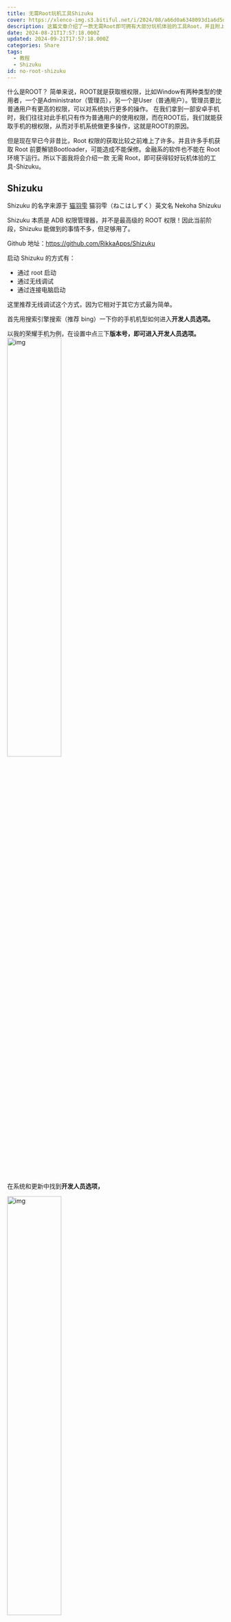 ```yaml
---
title: 无需Root玩机工具Shizuku
cover: https://xlenco-img.s3.bitiful.net/i/2024/08/a66d0a6348093d1a6d5d89c136464772.webp
description: 这篇文章介绍了一款无需Root即可拥有大部分玩机体验的工具Root，并且附上了一些支持Shizuku的工具。
date: 2024-08-21T17:57:18.000Z
updated: 2024-09-21T17:57:18.000Z
categories: Share
tags:
  - 教程
  - Shizuku
id: no-root-shizuku
---
```


什么是ROOT？ 简单来说，ROOT就是获取根权限，比如Window有两种类型的使用者，一个是Administrator（管理员），另一个是User（普通用户）。管理员要比普通用户有更高的权限，可以对系统执行更多的操作。 在我们拿到一部安卓手机时，我们往往对此手机只有作为普通用户的使用权限，而在ROOT后，我们就能获取手机的根权限，从而对手机系统做更多操作，这就是ROOT的原因。

但是现在早已今非昔比，Root 权限的获取比较之前难上了许多。并且许多手机获取 Root 前要解锁Bootloader，可能造成不能保修。金融系的软件也不能在 Root 环境下运行。所以下面我将会介绍一款 无需 Root，即可获得较好玩机体验的工具-Shizuku。

## Shizuku

Shizuku 的名字来源于 [猫羽雫](https://mzh.moegirl.org.cn/猫羽雫) 猫羽雫（ねこはしずく）英文名 Nekoha Shizuku

Shizuku 本质是 ADB 权限管理器，并不是最高级的 ROOT 权限！因此当前阶段，Shizuku 能做到的事情不多，但足够用了。

Github 地址：https://github.com/RikkaApps/Shizuku

启动 Shizuku 的方式有：

- 通过 root 启动
- 通过无线调试
- 通过连接电脑启动

这里推荐无线调试这个方式，因为它相对于其它方式最为简单。

首先用搜索引擎搜索（推荐 bing）一下你的手机机型如何进入**开发人员选项。**

以我的荣耀手机为例，在设置中点三下**版本号，即可进入开发人员选项。**
<img src="https://xlenco-img.s3.bitiful.net/i/2024/08/24da663347e724c85b3d89d85b26348b." alt="img" width="50%" high="50%">

在系统和更新中找到**开发人员选项，**

<img src="https://xlenco-img.s3.bitiful.net/i/2024/08/f45a157fee5524663eda2b83bfa67621."
alt="img" width="50%" high="50%">


进入后开启 **USB 调试和无线调试，**

<img src="https://xlenco-img.s3.bitiful.net/i/2024/08/6abe18b30ad726c1a311bab2dd0dec6e."
alt="img" width="50%" high="50%">

在**无线调试**中点击**使用配对码配对设备**，上滑通知栏在 shizuku 中输入配对码（前提是 shizuku 已在后台运行），再在 shizuku 中启动，等待几秒即可成功启动✌️。可能不同手机机型进入**开发人员选项**的方式各有差异，如果和我说使用的方式不同可以在网上查阅你的机型如何开启

## 支持 Shiziku 的工具

以下所有工具的网盘地址：

https://xlenco.lanzouj.com/b00l15eu2f 密码:abc5

### InstallerX

这是一款应用安装器，相比于系统自带的应用安装器安装速度慢不说还带些应用推广，而 InstallerX 安装速度就非常快了，对于一些小的应用基本秒安装。

Github 地址：https://github.com/iamr0s/InstallerX

### App Ops

App Ops 是一款应用权限管理工具，使用它可以便捷的管理应用的权限，例如给某经常弹开盘摇一摇广告的应用禁用传感器，让它再也不能兴风作浪。

Github 地址： 

https://github.com/RikkaApps/App-Ops-issue-tracker

### 自动任务

Github 地址：

https://github.com/xjunz/AutoTask

官网下载：

https://fir.xcxwo.com/tasker

直接把 Github 上的介绍放下面了

本应用专注于帮助您执行自动任务，相比于其他同类产品，本应用具有以下特点：

- 支持多种启动模式（Shizuku和辅助功能）
- 支持自定义常驻任务任务和一次性任务
- 支持手势录制，审查布局树等
- 不需要刻意保活便可常驻后台（两种模式默认系统保活）
- 省电且占用系统资源较少（事件驱动+协程，执行长时间任务也不阻塞CPU）
- 代码开源，安全可信 Material 3 风格UI，实用美观

简言之自动任务是一款可以帮你自动执行任务的一款轻量级工具，可以自动运行比如跳过广告之类的任务，并且可以自定义，功能强大。

### Scene

Scene 是一个 一个集高级重启、应用安装自动点击、CPU调频等多项功能于一体的工具箱。

Github 地址：

https://github.com/helloklf/vtools

### 爱玩机工具箱

爱玩机工具箱是一款功能非常全面的手机搞机工具，其界面简洁明了，使用方法也很简单，并且其中内置了超多的玩机功能，如：独家magisk安装器、magisk区、Xposed区，超强的应用管理功能，一键应用冻结、组件管理、伪装卸载、应用分享分享等等；同时它还能实时看手机内存、看电量、看流量、cpu、网速、帧率等详情还有悬浮窗，对于爱拿手机进行各种测试和折腾手机的人非常的适合。**部分功能收费**

酷安下载地址：

https://www.coolapk.com/apk/com.byyoung.setting

### 快捷方式

快捷方式作用如其名字一样就是创建快捷方式，满足各种创建快捷方式的需求。

貌似没找到在哪里发布，在网盘里下载。

### Anywhere-

官网： https://absinthe.life/Anywhere-Docs/

Github 地址：https://github.com/zhaobozhen/Anywhere-

Anywhere-和快捷方式类似

官网文档里的介绍：

它支持将你常用的页面 (Activity) 收集到一个界面并保存，方便快速打开。在手机 App 数量繁多的今天，Anywhere- 也许能帮助你节约一些时间，做一些微小的工作。
